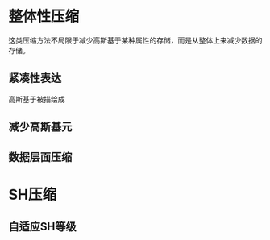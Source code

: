 # 整体性压缩
这类压缩方法不局限于减少高斯基于某种属性的存储，而是从整体上来减少数据的存储。
## 紧凑性表达
高斯基于被描绘成


## 减少高斯基元
## 数据层面压缩

# SH压缩
## 自适应SH等级
